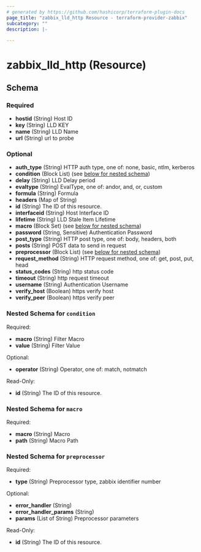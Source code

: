 ```yaml
---
# generated by https://github.com/hashicorp/terraform-plugin-docs
page_title: "zabbix_lld_http Resource - terraform-provider-zabbix"
subcategory: ""
description: |-
  
---
```


# zabbix_lld_http (Resource)





<!-- schema generated by tfplugindocs -->
## Schema

### Required

- **hostid** (String) Host ID
- **key** (String) LLD KEY
- **name** (String) LLD Name
- **url** (String) url to probe

### Optional

- **auth_type** (String) HTTP auth type, one of: none, basic, ntlm, kerberos
- **condition** (Block List) (see [below for nested schema](#nestedblock--condition))
- **delay** (String) LLD Delay period
- **evaltype** (String) EvalType, one of: andor, and, or, custom
- **formula** (String) Formula
- **headers** (Map of String)
- **id** (String) The ID of this resource.
- **interfaceid** (String) Host Interface ID
- **lifetime** (String) LLD Stale Item Lifetime
- **macro** (Block Set) (see [below for nested schema](#nestedblock--macro))
- **password** (String, Sensitive) Authentication Password
- **post_type** (String) HTTP post type, one of: body, headers, both
- **posts** (String) POST data to send in request
- **preprocessor** (Block List) (see [below for nested schema](#nestedblock--preprocessor))
- **request_method** (String) HTTP request method, one of: get, post, put, head
- **status_codes** (String) http status code
- **timeout** (String) http request timeout
- **username** (String) Authentication Username
- **verify_host** (Boolean) https verify host
- **verify_peer** (Boolean) https verify peer

<a id="nestedblock--condition"></a>
### Nested Schema for `condition`

Required:

- **macro** (String) Filter Macro
- **value** (String) Filter Value

Optional:

- **operator** (String) Operator, one of: match, notmatch

Read-Only:

- **id** (String) The ID of this resource.


<a id="nestedblock--macro"></a>
### Nested Schema for `macro`

Required:

- **macro** (String) Macro
- **path** (String) Macro Path


<a id="nestedblock--preprocessor"></a>
### Nested Schema for `preprocessor`

Required:

- **type** (String) Preprocessor type, zabbix identifier number

Optional:

- **error_handler** (String)
- **error_handler_params** (String)
- **params** (List of String) Preprocessor parameters

Read-Only:

- **id** (String) The ID of this resource.


